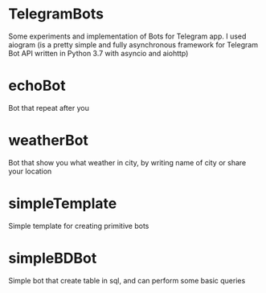 # TelegramBots

Some experiments and implementation of Bots for Telegram app.
I used aiogram (is a pretty simple and fully asynchronous framework for Telegram Bot API written in Python 3.7 with asyncio and aiohttp)

# echoBot
Bot that repeat after you

# weatherBot
Bot that show you what weather in city, by writing name of city or share your location

# simpleTemplate
Simple template for creating primitive bots

# simpleBDBot
Simple bot that create table in sql, and can perform some basic queries
